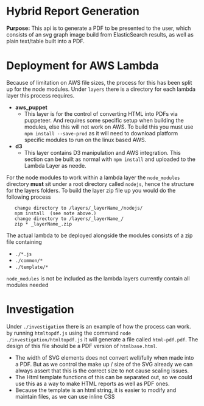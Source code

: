 # Hybrid Report Generation
**Purpose:** This api is to generate a PDF to be presented to the user, which consists of an svg graph image build from ElasticSearch results, as well as plain text/table built into a PDF.

# Deployment for AWS Lambda
Because of limitation on AWS file sizes, the process for this has been split up for the node modules. Under `layers` there is a directory for each lambda layer this process requires.
+ **aws_puppet**
   + This layer is for the control of converting HTML into PDFs via puppeteer. And requires some specific setup when building the modules, else this will not work on AWS. To build this you must use `npm install --save-prod` as it will need to download platform specific modules to run on the linux based AWS.
+ **d3**
   + This layer contains D3 manipulation and AWS integration. This section can be built as normal with `npm install` and uploaded to the Lambda Layer as neede.

For the node modules to work within a lambda layer the `node_modules` directory **must** sit under a root directory called `nodejs`, hence the structure for the layers folders. To build the layer zip file up you would do the following process
```
   change directory to /layers/_layerName_/nodejs/
   npm install  (see note above.)
   change directory to /layers/_layerName_/
   zip * _layerName_.zip
```
The actual lambda to be deployed alongside the modules consists of a zip file containing
+ `./*.js`
+ `./common/*`
+ `./template/*`

`node_modules` is not be included as the lambda layers currently contain all modules needed


# Investigation
Under `./investigation` there is an example of how the process can work. by running `htmltopdf.js` using the command `node ./investigation/htmltopdf.js` it will generate a file called `html-pdf.pdf`. The design of this file should be a PDF version of `htmlbase.html`.
+ The width of SVG elements does not convert well/fully when made into a PDF. But as we control the make up / size of the SVG already we can always assert that this is the correct size to not cause scaling issues.
+ The Html template functions of this can be separated out, so we could use this as a way to make HTML reports as well as PDF ones.
+ Because the template is an html string, it is easier to modify and maintain files, as we can use inline CSS
